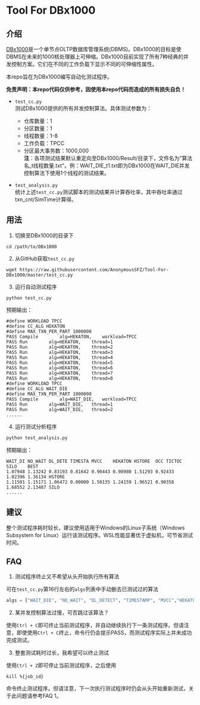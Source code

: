 # Tool For DBx1000
## 介绍
[DBx1000](https://github.com/yxymit/DBx1000)是一个单节点OLTP数据库管理系统(DBMS)。DBx1000的目标是使DBMS在未来的1000核处理器上可伸缩。DBx1000目前实现了所有7种经典的并发控制方案。它们在不同的工作负载下显示不同的可伸缩性属性。

本repo旨在为DBx1000编写自动化测试程序。  

**免责声明：本repo代码仅供参考，因使用本repo代码而造成的所有损失自负！**

- ```test_cc.py```  
  测试DBx1000提供的所有并发控制算法。具体测试参数为：
  - 仓库数量：1
  - 分区数量：1
  - 线程数量：1-8
  - 工作负载：TPCC
  - 分区最大事务数：1000,000  
  **注**：各项测试结果默认重定向至DBx1000/Result/目录下，文件名为"算法名_t线程数量.txt"。例：WAIT_DIE_t1.txt即为DBx1000在WAIT_DIE并发控制算法下使用1个线程的测试结果。

- ```test_analysis.py```  
  统计上述```test_cc.py```测试脚本的测试结果并计算吞吐率，其中吞吐率通过txn_cnt/SimTime计算得。

## 用法
1. 切换至DBx1000的目录下
```
cd /path/to/DBx1000
```
2. 从GitHub获取```test_cc.py```
```
wget https://raw.githubusercontent.com/AnonymousSFZ/Tool-For-DBx1000/master/test_cc.py
```
3. 运行自动测试程序
```
python test_cc.py
```
预期输出：
```
#define WORKLOAD TPCC
#define CC_ALG HEKATON
#define MAX_TXN_PER_PART 1000000
PASS Compile		alg=HEKATON,	workload=TPCC
PASS Run		alg=HEKATON,	thread=1
PASS Run		alg=HEKATON,	thread=2
PASS Run		alg=HEKATON,	thread=3
PASS Run		alg=HEKATON,	thread=4
PASS Run		alg=HEKATON,	thread=5
PASS Run		alg=HEKATON,	thread=6
PASS Run		alg=HEKATON,	thread=7
PASS Run		alg=HEKATON,	thread=8
#define WORKLOAD TPCC
#define CC_ALG WAIT_DIE
#define MAX_TXN_PER_PART 1000000
PASS Compile		alg=WAIT_DIE,	workload=TPCC
PASS Run		alg=WAIT_DIE,	thread=1
PASS Run		alg=WAIT_DIE,	thread=2
......
```
4. 运行测试分析程序
```python
python test_analysis.py
```
预期输出：
```
WAIT_DI	NO_WAIT	DL_DETE	TIMESTA	MVCC	HEKATON	HSTORE	OCC	TICTOC	SILO	BEST
1.07948 1.13242 0.83193 0.81642 0.90443 0.98980 1.51293 0.92433 1.02396 1.36134 HSTORE
1.11501 1.15171 1.06472 0.00000 1.50135 1.24159 1.96521 0.90358 1.68552 2.13487 SILO
......
```

## 建议
整个测试程序耗时较长，建议使用适用于Windows的Linux子系统（Windows Subsystem for Linux）运行该测试程序。WSL性能显著优于虚拟机，可节省测试时间。

## FAQ
1. 测试程序终止又不希望从头开始执行所有算法

可在```test_cc.py```第16行左右的```algs```列表中手动删去已测试过的算法
```python
algs = ["WAIT_DIE", "NO_WAIT", "DL_DETECT", "TIMESTAMP", "MVCC","HEKATON", "HSTORE", "OCC", "VLL", "TICTOC", "SILO"]
```

2. 某并发控制算法过慢，可否跳过该算法？

使用```Ctrl + C```即可终止当前测试程序，并自动继续执行下一条测试程序。但请注意，即使使用```Ctrl + C```终止，命令行仍会提示PASS，而测试程序实际上并未成功完成测试。

3. 整套测试耗时过长，我希望可以终止测试

使用```Ctrl + Z```即可停止当前测试程序，之后使用
```
kill %{job_id}
```
命令终止测试程序。但请注意，下一次执行测试程序时仍会从头开始重新测试，关于此问题请参考FAQ 1。
